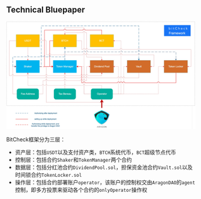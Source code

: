 ## Technical Bluepaper
![打开图片](https://github.com/bitcheck/documents/blob/master/framework.jpg?raw=true)

BitCheck框架分为三层：
* 资产层：包括`USDT`以及支付资产类，`BTCH`系统代币，`BCT`超级节点代币
* 控制层：包括合约`Shaker`和`TokenManager`两个合约
* 数据层：包括分红池合约`DividendPool.sol`，担保资金池合约`Vault.sol`以及时间锁合约`TokenLocker.sol`
* 操作层：包括合约部署账户`operator`，该账户的控制权交由`AragonDAO`的`agent`控制，即多方投票来驱动各个合约的`onlyOperator`操作权

